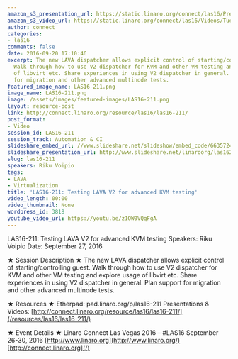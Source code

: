 ```yaml
---
amazon_s3_presentation_url: https://static.linaro.org/connect/las16/Presentations/Tuesday/LAS16-211%20-%20Using%20LAVA%20V2%20for%20advanced%20KVM%20testing.pdf
amazon_s3_video_url: https://static.linaro.org/connect/las16/Videos/Tuesday/LAS16-211%20Using%20LAVA%20V2%20for%20advanced%20KVM%20testing.mp4
author: connect
categories:
- las16
comments: false
date: 2016-09-20 17:10:46
excerpt: The new LAVA dispatcher allows explicit control of starting/controlling guest.
  Walk through how to use V2 dispatcher for KVM and other VM testing and explore usage
  of libvirt etc. Share experiences in using V2 dispatcher in general. Plan support
  for migration and other advanced multinode tests.
featured_image_name: LAS16-211.png
image_name: LAS16-211.png
image: /assets/images/featured-images/LAS16-211.png
layout: resource-post
link: http://connect.linaro.org/resource/las16/las16-211/
post_format:
- Video
session_id: LAS16-211
session_track: Automation & CI
slideshare_embed_url: //www.slideshare.net/slideshow/embed_code/66357241
slideshare_presentation_url: http://www.slideshare.net/linaroorg/las16211-using-lava-v2-for-advanced-kvm-testing
slug: las16-211
speakers: Riku Voipio
tags:
- LAVA
- Virtualization
title: 'LAS16-211: Testing LAVA V2 for advanced KVM testing'
video_length: 00:00
video_thumbnail: None
wordpress_id: 3818
youtube_video_url: https://youtu.be/z1OW0VQqFgA
---
```


LAS16-211: Testing LAVA V2 for advanced KVM testing
Speakers: Riku Voipio
Date: September 27, 2016

★ Session Description ★
The new LAVA dispatcher allows explicit control of starting/controlling guest. Walk through how to use V2 dispatcher for KVM and other VM testing and explore usage of libvirt etc. Share experiences in using V2 dispatcher in general. Plan support for migration and other advanced multinode tests.

★ Resources ★
Etherpad: pad.linaro.org/p/las16-211
Presentations & Videos: [http://connect.linaro.org/resource/las16/las16-211/](/resources/las16/las16-211/)

★ Event Details ★
Linaro Connect Las Vegas 2016 – #LAS16
September 26-30, 2016
[http://www.linaro.org](http://www.linaro.org/)
[http://connect.linaro.org](/)